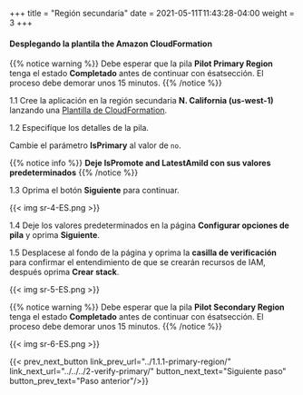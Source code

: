 +++
title = "Región secundaria"
date =  2021-05-11T11:43:28-04:00
weight = 3
+++

#### Desplegando la plantila the Amazon CloudFormation

{{% notice warning %}}
Debe esperar que la pila **Pilot Primary Region** tenga el estado **Completado** antes de continuar con ésatsección. El proceso debe demorar unos 15 minutos.
{{% /notice %}}

1.1 Cree la aplicación en la región secundaria **N. California (us-west-1)** lanzando una [Plantilla de CloudFormation](https://console.aws.amazon.com/cloudformation/home?region=us-west-1#/stacks/create/template?stackName=pilot-secondary&templateURL=https://ee-assets-prod-us-east-1.s3.amazonaws.com/modules/7ebe40ac15b94a1e815828a877bde9b3/v9/PilotLightDR.yaml).

1.2  Especifíque los detalles de la pila.

Cambie el parámetro **IsPrimary** al valor de `no`.

{{% notice info %}}
**Deje IsPromote and LatestAmiId con sus valores predeterminados**
{{% /notice %}}

1.3 Oprima el botón **Siguiente** para continuar.

{{< img sr-4-ES.png >}}

1.4 Deje los valores predeterminados en la página **Configurar opciones de pila** y oprima **Siguiente**.

1.5 Desplacese al fondo de la página y oprima la **casilla de verificación** para confirmar el entendimiento de que se crearán recursos de IAM, después oprima **Crear stack**.

{{< img sr-5-ES.png >}}

{{% notice warning %}}
Debe esperar que la pila **Pilot Secondary Region** tenga el estado **Completado** antes de continuar con ésatsección. El proceso debe demorar unos 15 minutos.
{{% /notice %}}

{{< img sr-6-ES.png >}}

{{< prev_next_button link_prev_url="../1.1.1-primary-region/"  link_next_url="../../../2-verify-primary/" button_next_text="Siguiente paso" button_prev_text="Paso anterior"/>}}
